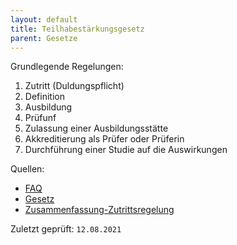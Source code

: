 ```yaml
---
layout: default
title: Teilhabestärkungsgesetz
parent: Gesetze
---
```


Grundlegende Regelungen:

1.  Zutritt (Duldungspflicht)
2.  Definition
3.  Ausbildung
4.  Prüfunf
5.  Zulassung einer Ausbildungsstätte
6.  Akkreditierung als Prüfer oder Prüferin
7.  Durchführung einer Studie auf die Auswirkungen

Quellen:

 + [FAQ](https://www.bmas.de/DE/Soziales/Teilhabe-und-Inklusion/Politik-fuer-Menschen-mit-Behinderungen/Fragen-und-Antworten-Assistenzhunde/faq-assistenzhunde.html)
 + [Gesetz](https://www.gesetze-im-internet.de/bgg/)
 + [Zusammenfassung-Zutrittsregelung](https://www.assistenzhunde.nrw/Rechtliches/#:~:text=Die%C2%A0Mitnahme%20eines,mit%20Assistenzhund%20ausschlie%C3%9Fen.)

Zuletzt geprüft: `12.08.2021`